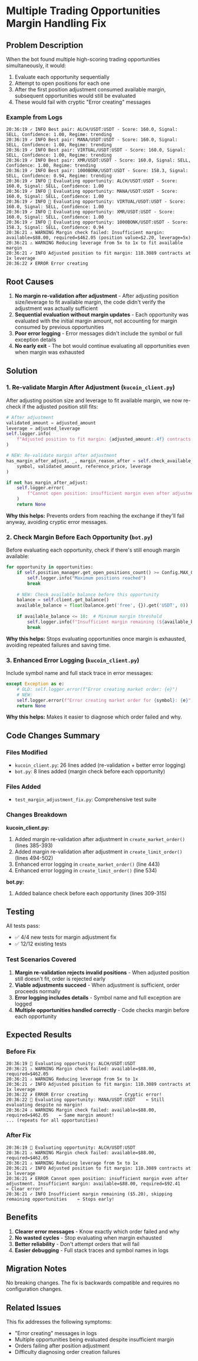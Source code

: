 # Multiple Trading Opportunities Margin Handling Fix

## Problem Description

When the bot found multiple high-scoring trading opportunities simultaneously, it would:

1. Evaluate each opportunity sequentially
2. Attempt to open positions for each one
3. After the first position adjustment consumed available margin, subsequent opportunities would still be evaluated
4. These would fail with cryptic "Error creating" messages

### Example from Logs

```
20:36:19 ✓ INFO Best pair: ALCH/USDT:USDT - Score: 160.0, Signal: SELL, Confidence: 1.00, Regime: trending
20:36:19 ✓ INFO Best pair: MANA/USDT:USDT - Score: 160.0, Signal: SELL, Confidence: 1.00, Regime: trending
20:36:19 ✓ INFO Best pair: VIRTUAL/USDT:USDT - Score: 160.0, Signal: SELL, Confidence: 1.00, Regime: trending
20:36:19 ✓ INFO Best pair: XMR/USDT:USDT - Score: 160.0, Signal: SELL, Confidence: 1.00, Regime: trending
20:36:19 ✓ INFO Best pair: 1000BONK/USDT:USDT - Score: 158.3, Signal: SELL, Confidence: 0.94, Regime: trending
20:36:19 ✓ INFO 🔎 Evaluating opportunity: ALCH/USDT:USDT - Score: 160.0, Signal: SELL, Confidence: 1.00
20:36:19 ✓ INFO 🔎 Evaluating opportunity: MANA/USDT:USDT - Score: 160.0, Signal: SELL, Confidence: 1.00
20:36:19 ✓ INFO 🔎 Evaluating opportunity: VIRTUAL/USDT:USDT - Score: 160.0, Signal: SELL, Confidence: 1.00
20:36:19 ✓ INFO 🔎 Evaluating opportunity: XMR/USDT:USDT - Score: 160.0, Signal: SELL, Confidence: 1.00
20:36:19 ✓ INFO 🔎 Evaluating opportunity: 1000BONK/USDT:USDT - Score: 158.3, Signal: SELL, Confidence: 0.94
20:36:21 ⚠️ WARNING Margin check failed: Insufficient margin: available=$88.00, required=$462.05 (position value=$2.20, leverage=5x)
20:36:21 ⚠️ WARNING Reducing leverage from 5x to 1x to fit available margin
20:36:21 ✓ INFO Adjusted position to fit margin: 110.3089 contracts at 1x leverage
20:36:22 ✗ ERROR Error creating
```

## Root Causes

1. **No margin re-validation after adjustment** - After adjusting position size/leverage to fit available margin, the code didn't verify the adjustment was actually sufficient
2. **Sequential evaluation without margin updates** - Each opportunity was evaluated with the initial margin amount, not accounting for margin consumed by previous opportunities
3. **Poor error logging** - Error messages didn't include the symbol or full exception details
4. **No early exit** - The bot would continue evaluating all opportunities even when margin was exhausted

## Solution

### 1. Re-validate Margin After Adjustment (`kucoin_client.py`)

After adjusting position size and leverage to fit available margin, we now re-check if the adjusted position still fits:

```python
# After adjustment
validated_amount = adjusted_amount
leverage = adjusted_leverage
self.logger.info(
    f"Adjusted position to fit margin: {adjusted_amount:.4f} contracts at {adjusted_leverage}x leverage"
)

# NEW: Re-validate margin after adjustment
has_margin_after_adjust, _, margin_reason_after = self.check_available_margin(
    symbol, validated_amount, reference_price, leverage
)

if not has_margin_after_adjust:
    self.logger.error(
        f"Cannot open position: insufficient margin even after adjustment. {margin_reason_after}"
    )
    return None
```

**Why this helps:** Prevents orders from reaching the exchange if they'll fail anyway, avoiding cryptic error messages.

### 2. Check Margin Before Each Opportunity (`bot.py`)

Before evaluating each opportunity, check if there's still enough margin available:

```python
for opportunity in opportunities:
    if self.position_manager.get_open_positions_count() >= Config.MAX_OPEN_POSITIONS:
        self.logger.info("Maximum positions reached")
        break
    
    # NEW: Check available balance before this opportunity
    balance = self.client.get_balance()
    available_balance = float(balance.get('free', {}).get('USDT', 0))
    
    if available_balance <= 10:  # Minimum margin threshold
        self.logger.info(f"Insufficient margin remaining (${available_balance:.2f}), skipping remaining opportunities")
        break
```

**Why this helps:** Stops evaluating opportunities once margin is exhausted, avoiding repeated failures and saving time.

### 3. Enhanced Error Logging (`kucoin_client.py`)

Include symbol name and full stack trace in error messages:

```python
except Exception as e:
    # OLD: self.logger.error(f"Error creating market order: {e}")
    # NEW:
    self.logger.error(f"Error creating market order for {symbol}: {e}", exc_info=True)
    return None
```

**Why this helps:** Makes it easier to diagnose which order failed and why.

## Code Changes Summary

### Files Modified
- `kucoin_client.py`: 26 lines added (re-validation + better error logging)
- `bot.py`: 8 lines added (margin check before each opportunity)

### Files Added
- `test_margin_adjustment_fix.py`: Comprehensive test suite

### Changes Breakdown

**kucoin_client.py:**
1. Added margin re-validation after adjustment in `create_market_order()` (lines 385-393)
2. Added margin re-validation after adjustment in `create_limit_order()` (lines 494-502)
3. Enhanced error logging in `create_market_order()` (line 443)
4. Enhanced error logging in `create_limit_order()` (line 534)

**bot.py:**
1. Added balance check before each opportunity (lines 309-315)

## Testing

All tests pass:
- ✅ 4/4 new tests for margin adjustment fix
- ✅ 12/12 existing tests

### Test Scenarios Covered

1. **Margin re-validation rejects invalid positions** - When adjusted position still doesn't fit, order is rejected early
2. **Viable adjustments succeed** - When adjustment is sufficient, order proceeds normally
3. **Error logging includes details** - Symbol name and full exception are logged
4. **Multiple opportunities handled correctly** - Code checks margin before each opportunity

## Expected Results

### Before Fix
```
20:36:19 🔎 Evaluating opportunity: ALCH/USDT:USDT
20:36:21 ⚠️ WARNING Margin check failed: available=$88.00, required=$462.05
20:36:21 ⚠️ WARNING Reducing leverage from 5x to 1x
20:36:21 ✓ INFO Adjusted position to fit margin: 110.3089 contracts at 1x leverage
20:36:22 ✗ ERROR Error creating            ← Cryptic error!
20:36:22 🔎 Evaluating opportunity: MANA/USDT:USDT    ← Still evaluating despite no margin!
20:36:24 ⚠️ WARNING Margin check failed: available=$88.00, required=$462.05    ← Same margin amount!
... (repeats for all opportunities)
```

### After Fix
```
20:36:19 🔎 Evaluating opportunity: ALCH/USDT:USDT
20:36:21 ⚠️ WARNING Margin check failed: available=$88.00, required=$462.05
20:36:21 ⚠️ WARNING Reducing leverage from 5x to 1x
20:36:21 ✓ INFO Adjusted position to fit margin: 110.3089 contracts at 1x leverage
20:36:21 ✗ ERROR Cannot open position: insufficient margin even after adjustment. Insufficient margin: available=$88.00, required=$92.41    ← Clear error!
20:36:21 ✓ INFO Insufficient margin remaining ($5.20), skipping remaining opportunities    ← Stops early!
```

## Benefits

1. **Clearer error messages** - Know exactly which order failed and why
2. **No wasted cycles** - Stop evaluating when margin exhausted
3. **Better reliability** - Don't attempt orders that will fail
4. **Easier debugging** - Full stack traces and symbol names in logs

## Migration Notes

No breaking changes. The fix is backwards compatible and requires no configuration changes.

## Related Issues

This fix addresses the following symptoms:
- "Error creating" messages in logs
- Multiple opportunities being evaluated despite insufficient margin
- Orders failing after position adjustment
- Difficulty diagnosing order creation failures

